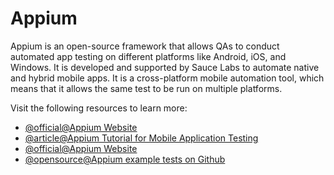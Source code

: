 # Appium

Appium is an open-source framework that allows QAs to conduct automated app testing on different platforms like Android, iOS, and Windows. It is developed and supported by Sauce Labs to automate native and hybrid mobile apps. It is a cross-platform mobile automation tool, which means that it allows the same test to be run on multiple platforms.

Visit the following resources to learn more:

- [@official@Appium Website](https://appium.io/)
- [@article@Appium Tutorial for Mobile Application Testing](https://www.browserstack.com/guide/appium-tutorial-for-testing)
- [@official@Appium Website](https://appium.io/docs/en/2.0/intro/)
- [@opensource@Appium example tests on Github](https://github.com/appium/appium/tree/1.x/sample-code)
